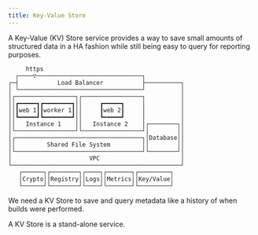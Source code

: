 ```yaml
---
title: Key-Value Store
---
```


A Key-Value (KV) Store service provides a way to save small amounts of structured data in a HA fashion while still being easy to query for reporting purposes.

```ascii
     https                                        
  ┌────▽──────────────────────────────┐           
┌─┤           Load Balancer           ├──────────┐
│ └───────────────────────────────────┘          │
│┌─────────────────┐┌─────────────────┐          │
││┏━━━━━┓┏━━━━━━━━┓││     ┏━━━━━┓     │          │
││┃web 1┃┃worker 1┃││     ┃web 2┃     │          │
││┗━━━━━┛┗━━━━━━━━┛││     ┗━━━━━┛     │          │
││   Instance 1    ││   Instance 2    │┌────────┐│
│└─────────────────┘└─────────────────┘│        ││
│┌────────────────────────────────────┐│Database││
││         Shared File System         ││        ││
│└────────────────────────────────────┘└────────┘│
│                      VPC                       │
└────────────────────────────────────────────────┘
   ┌──────┐┌────────┐┌────┐┌───────┐┌─────────┐   
   │Crypto││Registry││Logs││Metrics││Key/Value│   
   └──────┘└────────┘└────┘└───────┘└─────────┘   
```

We need a KV Store to save and query metadata like a history of when builds were performed.

A KV Store is a stand-alone service.
